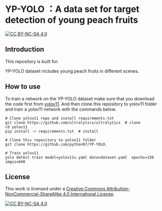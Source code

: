 # YP-YOLO ：A data set for target detection of young peach fruits
 [![CC BY-NC-SA 4.0][cc-by-nc-sa-shield]][cc-by-nc-sa]

## Introduction
This repository is built for:

YP-YOLO dataset includes young peach fruits in different scenes.
## How to use
To train a network on the YP-YOLO dataset make sure that you download the code first from [yolov11](https://github.com/ultralytics/ultralytics). And then clone this repository to yolov11 folder and  train a yolov11 network with the commands below.

```
# Clone yolov11 repo and install requirements.txt
git clone https://github.com/ultralytics/ultralytics  # clone
cd yolov11
pip install -r requirements.txt  # install
```

```
# Clone this repository to yolov11 folder
git clone https://github.com/python97/YP-YOLO.
```

```
# Train yolov11
yolo detect train model=yolov11s.yaml data=dataset.yaml  epochs=150 imgsz=640
```

## License

This work is licensed under a
[Creative Commons Attribution-NonCommercial-ShareAlike 4.0 International License][cc-by-nc-sa].

[![CC BY-NC-SA 4.0][cc-by-nc-sa-image]][cc-by-nc-sa]

[cc-by-nc-sa]: http://creativecommons.org/licenses/by-nc-sa/4.0/
[cc-by-nc-sa-image]: https://licensebuttons.net/l/by-nc-sa/4.0/88x31.png
[cc-by-nc-sa-shield]: https://img.shields.io/badge/License-CC%20BY--NC--SA%204.0-lightgrey.svg
